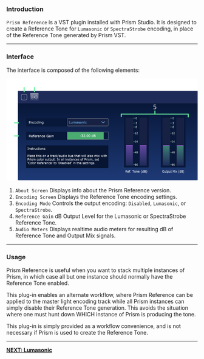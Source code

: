 
### Introduction

`Prism Reference` is a VST plugin installed with Prism Studio. It is designed to create a Reference Tone for `Lumasonic` or `SpectraStrobe` encoding, in 
place of the Reference Tone generated by Prism VST. 

---

### Interface

The interface is composed of the following elements:

![PrismReferenceInterface image-center image-full image-margin-v-24](img/prism-reference-overview.png)

1. `About Screen` Displays info about the Prism Reference version.
2. `Encoding Screen` Displays the Reference Tone encoding settings.
3. `Encoding Mode` Controls the output encoding: `Disabled`, `Lumasonic`, or `SpectraStrobe`.
4. `Reference Gain` dB Output Level for the Lumasonic or SpectraStrobe Reference Tone.
5. `Audio Meters` Displays realtime audio meters for resulting dB of Reference Tone and Output Mix signals.

---

### Usage
Prism Reference is useful when you want to stack multiple instances of Prism, in which case all but one instance should normally have the Reference Tone enabled.

This plug-in enables an alternate workflow, where Prism Reference can be applied to the master light encoding track while all Prism instances can simply
disable their Reference Tone generation. This avoids the situation where one must hunt down WHICH instance of Prism is producing the tone.

This plug-in is simply provided as a workflow convenience, and is not necessary if Prism is used to create the Reference Tone.

---

**[NEXT: Lumasonic](../07-Lumasonic/01-lumasonic-overview.md)**